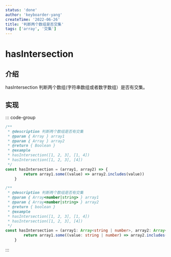 ```yaml
---
status: 'done'
author: 'keyboarder-yang'
createTime: '2022-06-26'
title: '判断两个数组是否交集'
tags: ['array', '交集']
---
```


# hasIntersection

## 介绍
hasIntersection 判断两个数组(字符串数组或者数字数组）是否有交集。

## 实现

::: code-group
```JavaScript
/**
 * @description 判断两个数组是否有交集
 * @param { Array } array1
 * @param { Array } array2
 * @return { Boolean }
 * @example
 * hasIntersection([1, 2, 3], [1, 4])
 * hasIntersection([1, 2, 3], [4])
 */
const hasIntersection = (array1, array2) => {
        return array1.some((value) => array2.includes(value))
    }
```

```TypeScript
/**
 * @description 判断两个数组是否有交集
 * @param { Array<number|string> } array1
 * @param { Array<number|string> } array2
 * @return { boolean }
 * @example
 * hasIntersection([1, 2, 3], [1, 4])
 * hasIntersection([1, 2, 3], [4])
 */
const hasIntersection = (array1: Array<string | number>, array2: Array<string | number>): boolean => {
        return array1.some((value: string | number) => array2.includes(value))
    }

```

:::


